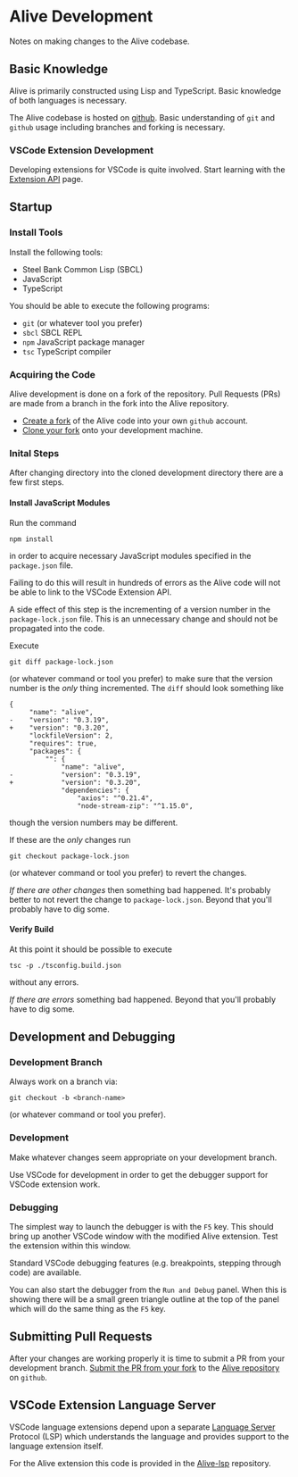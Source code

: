 # Alive Development

Notes on making changes to the Alive codebase.

## Basic Knowledge

Alive is primarily constructed using Lisp and TypeScript.
Basic knowledge of both languages is necessary.

The Alive codebase is hosted on
[github](https://github.com/nobody-famous/alive).
Basic understanding of `git` and `github` usage
including branches and forking is necessary.

### VSCode Extension Development

Developing extensions for VSCode is quite involved.
Start learning with the
[Extension API](https://code.visualstudio.com/api) page.

## Startup

### Install Tools

Install the following tools:
* Steel Bank Common Lisp (SBCL)
* JavaScript
* TypeScript

You should be able to execute the following programs:
* `git` (or whatever tool you prefer)
* `sbcl` SBCL REPL
* `npm` JavaScript package manager
* `tsc` TypeScript compiler

### Acquiring the Code

Alive development is done on a fork of the repository.
Pull Requests (PRs) are made from a branch in the fork
into the Alive repository.

* [Create a fork](https://docs.github.com/en/get-started/quickstart/fork-a-repo)
  of the Alive code into your own `github` account.
* [Clone your fork](https://docs.github.com/en/repositories/creating-and-managing-repositories/cloning-a-repository)
  onto your development machine.

### Inital Steps

After changing directory into the cloned development directory there are a few first steps.

#### Install JavaScript Modules

Run the command
```
npm install
```
in order to acquire necessary JavaScript modules
specified in the `package.json` file.

Failing to do this will result in hundreds of errors
as the Alive code will not be able to link to
the VSCode Extension API.

A side effect of this step is the incrementing of a version number
in the `package-lock.json` file.
This is an unnecessary change and should not be propagated into the code.

Execute
```
git diff package-lock.json
```
(or whatever command or tool you prefer) to make sure that the version number is the _only_ thing incremented.
The `diff` should look something like
```
{
     "name": "alive",
-    "version": "0.3.19",
+    "version": "0.3.20",
     "lockfileVersion": 2,
     "requires": true,
     "packages": {
         "": {
             "name": "alive",
-            "version": "0.3.19",
+            "version": "0.3.20",
             "dependencies": {
                 "axios": "^0.21.4",
                 "node-stream-zip": "^1.15.0",
```
though the version numbers may be different.

If these are the _only_ changes run
```
git checkout package-lock.json
```
(or whatever command or tool you prefer) to revert the changes.

_If there are other changes_ then something bad happened.
It's probably better to not revert the change to `package-lock.json`.
Beyond that you'll probably have to dig some.

#### Verify Build

At this point it should be possible to execute
```
tsc -p ./tsconfig.build.json
```
without any errors.

_If there are errors_ something bad happened.
Beyond that you'll probably have to dig some.

## Development and Debugging

### Development Branch

Always work on a branch via:
```
git checkout -b <branch-name>
```
(or whatever command or tool you prefer).

### Development

Make whatever changes seem appropriate on your development branch.

Use VSCode for development in order to get the debugger support
for VSCode extension work.

### Debugging

The simplest way to launch the debugger is with the `F5` key.
This should bring up another VSCode window with the modified Alive extension.
Test the extension within this window.

Standard VSCode debugging features (e.g. breakpoints, stepping through code) are available.

You can also start the debugger from the `Run and Debug` panel.
When this is showing there will be a small green triangle outline at the top of the panel which will do the same thing as the `F5` key.

## Submitting Pull Requests

After your changes are working properly it is time to submit a PR from your development branch.
[Submit the PR from your fork](https://docs.github.com/en/pull-requests/collaborating-with-pull-requests/proposing-changes-to-your-work-with-pull-requests/creating-a-pull-request-from-a-fork)
to the [Alive repository](https://github.com/nobody-famous/alive) on `github`.

## VSCode Extension Language Server

VSCode language extensions depend upon a separate [Language Server](https://code.visualstudio.com/api/language-extensions/language-server-extension-guide) Protocol (LSP) which understands the language and provides support to the language extension itself.

For the Alive extension this code is provided in the
[Alive-lsp](https://github.com/nobody-famous/alive-lsp) repository.